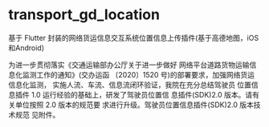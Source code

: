 # transport_gd_location

基于 Flutter 封装的网络货运信息交互系统位置信息上传插件(基于高德地图，iOS和Android)

为进一步贯彻落实《交通运输部办公厅关于进一步做好 网络平台道路货物运输信息化监测工作的通知》(交办运函 〔2020〕1520 号)的部署要求，加强网络货运信息化监测， 实施人流、车流、信息流闭环验证，我院在充分总结驾驶员 位置信息插件 1.0 运行经验的基础上，研发了驾驶员位置信 息插件(SDK)2.0 版本。请有关单位按照 2.0 版本的规范要 求进行升级。驾驶员位置信息插件(SDK)2.0 版本技术规范 见附件。